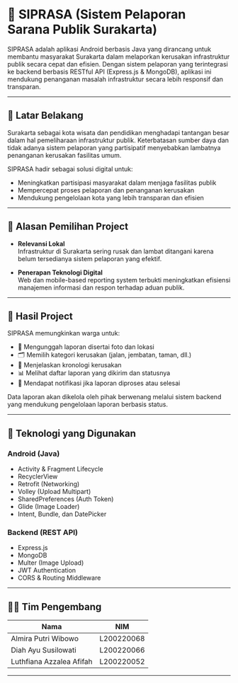 # 📱 SIPRASA (Sistem Pelaporan Sarana Publik Surakarta)

SIPRASA adalah aplikasi Android berbasis Java yang dirancang untuk membantu masyarakat Surakarta dalam melaporkan kerusakan infrastruktur publik secara cepat dan efisien. Dengan sistem pelaporan yang terintegrasi ke backend berbasis RESTful API (Express.js & MongoDB), aplikasi ini mendukung penanganan masalah infrastruktur secara lebih responsif dan transparan.

---

## 📌 Latar Belakang

Surakarta sebagai kota wisata dan pendidikan menghadapi tantangan besar dalam hal pemeliharaan infrastruktur publik. Keterbatasan sumber daya dan tidak adanya sistem pelaporan yang partisipatif menyebabkan lambatnya penanganan kerusakan fasilitas umum.

SIPRASA hadir sebagai solusi digital untuk:
- Meningkatkan partisipasi masyarakat dalam menjaga fasilitas publik
- Mempercepat proses pelaporan dan penanganan kerusakan
- Mendukung pengelolaan kota yang lebih transparan dan efisien

---

## 🎯 Alasan Pemilihan Project

- **Relevansi Lokal**  
  Infrastruktur di Surakarta sering rusak dan lambat ditangani karena belum tersedianya sistem pelaporan yang efektif.
  
- **Penerapan Teknologi Digital**  
  Web dan mobile-based reporting system terbukti meningkatkan efisiensi manajemen informasi dan respon terhadap aduan publik.

---

## 🚀 Hasil Project

SIPRASA memungkinkan warga untuk:
- 📸 Mengunggah laporan disertai foto dan lokasi
- 🗂 Memilih kategori kerusakan (jalan, jembatan, taman, dll.)
- 📝 Menjelaskan kronologi kerusakan
- 📊 Melihat daftar laporan yang dikirim dan statusnya
- 🔔 Mendapat notifikasi jika laporan diproses atau selesai

Data laporan akan dikelola oleh pihak berwenang melalui sistem backend yang mendukung pengelolaan laporan berbasis status.

---

## 🧱 Teknologi yang Digunakan

### Android (Java)
- Activity & Fragment Lifecycle
- RecyclerView
- Retrofit (Networking)
- Volley (Upload Multipart)
- SharedPreferences (Auth Token)
- Glide (Image Loader)
- Intent, Bundle, dan DatePicker

### Backend (REST API)
- Express.js
- MongoDB
- Multer (Image Upload)
- JWT Authentication
- CORS & Routing Middleware

---

## 🧑‍💻 Tim Pengembang

| Nama         | NIM                   |
|--------------|--------------------------|
| Almira Putri Wibowo       | L200220068 |
| Diah Ayu Susilowati         | L200220066       |
| Luthfiana Azzalea Afifah   | L200220052        |

---
